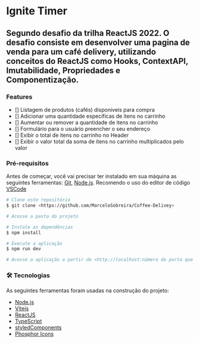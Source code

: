 # Ignite Timer

## Segundo desafio da trilha ReactJS 2022. O desafio consiste em desenvolver uma pagina de venda para um café delivery, utilizando conceitos do ReactJS como Hooks, ContextAPI, Imutabilidade, Propriedades e Componentização.

### Features 

- [] Listagem de produtos (cafés) disponíveis para compra
- [] Adicionar uma quantidade específicas de itens no carrinho
- [] Aumentar ou remover a quantidade de itens no carrinho
- [] Formulário para o usuário preencher o seu endereço
- [] Exibir o total de itens no carrinho no Header
- [] Exibir o valor total da soma de itens no carrinho multiplicados pelo valor


### Pré-requisitos

Antes de começar, você vai precisar ter instalado em sua máquina as seguintes ferramentas:
[Git](https://git-scm.com), [Node.js](https://nodejs.org/en/). 
Recomendo o uso do editor de código [VSCode](https://code.visualstudio.com/)

```bash
# Clone este repositório
$ git clone <https://github.com/MarceloSobreira/Coffee-Delivey>

# Acesse a pasta do projeto

# Instale as dependências
$ npm install

# Execute a aplicação
$ npm run dev

# Acesse a aplicação a partir de <http://localhost:número da porta que foi executado>
```

### 🛠 Tecnologias

As seguintes ferramentas foram usadas na construção do projeto:

- [Node.js](https://nodejs.org/en/)
- [Vitejs](https://vitejs.dev/)
- [ReactJS](https://pt-br.reactjs.org/)
- [TypeScript](https://www.typescriptlang.org/)
- [styledComponents](https://styled-components.com/)
- [Phosphor Icons](https://phosphoricons.com/)